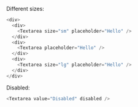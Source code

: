 Different sizes:

```js
<div>
  <div>
    <Textarea size="sm" placeholder="Hello" />
  </div>
  <div>
    <Textarea placeholder="Hello" />
  </div>
  <div>
    <Textarea size="lg" placeholder="Hello" />
  </div>
</div>
```

Disabled:

```js
<Textarea value="Disabled" disabled />
```
